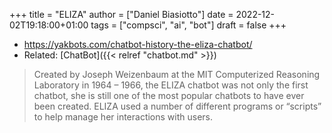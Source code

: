 +++
title = "ELIZA"
author = ["Daniel Biasiotto"]
date = 2022-12-02T19:18:00+01:00
tags = ["compsci", "ai", "bot"]
draft = false
+++

-   <https://yakbots.com/chatbot-history-the-eliza-chatbot/>
-   Related: [ChatBot]({{< relref "chatbot.md" >}})

> Created by Joseph Weizenbaum at the MIT Computerized Reasoning Laboratory in 1964 – 1966, the ELIZA chatbot was not only the first chatbot, she is still one of the most popular chatbots to have ever been created. ELIZA used a number of different programs or “scripts” to help manage her interactions with users.
